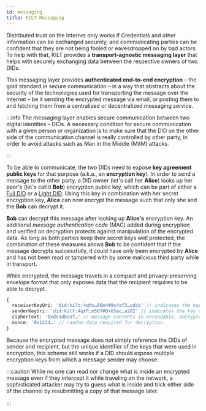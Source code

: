 ```yaml
---
id: messaging
title: KILT Messaging
---
```


Distributed trust on the Internet only works if Credentials and other information can be exchanged securely, and communicating parties can be confident that they are not being fooled or eavesdropped on by bad actors.
To help with that, KILT provides a **transport-agnostic messaging layer** that helps with securely exchanging data between the respective owners of two DIDs.

This messaging layer provides **authenticated end-to-end encryption** – the gold standard in secure communication – in a way that abstracts about the security of the technologies used for transporting the message over the Internet – be it sending the encrypted message via email, or posting them to and fetching them from a centralized or decentralized messaging service.

:::info
The messaging layer enables secure communication between two digital identities – DIDs.
A necessary condition for secure communication with a given person or organization is to make sure that the DID on the other side of the communication channel is really controlled by other party, in order to avoid attacks such as Man in the Middle (MitM) attacks.

<!--TODO: point to a resource on how to solve that bootstrapping problem; could include well-known DID publishing, credentials by a third party that's already trusted, and potentially web3names-->

:::

To be able to communicate, the two DIDs need to expose **key agreement public keys** for that purpose (a.k.a., an **encryption key**).
In order to send a message to the other party, a DID owner (let's call her **Alice**) looks up her peer's (let's call it **Bob**) encryption public key, which can be part of either a [Full DID](./02_did.md#full-dids) or a [Light DID](./02_did.md#light-dids).
Using this key in combination with her secret encryption key, **Alice** can now encrypt the message such that only she and the **Bob** can decrypt it.

**Bob** can decrypt this message after looking up **Alice's** encryption key.
An additional _message authentication code_ (MAC) added during encryption and verified on decryption protects against manipulation of the encrypted data.
As long as both parties keep their secret keys well protected, the combination of these measures allows **Bob** to be confident that if the message decrypts successfully, it could have only been encrypted by **Alice** and has not been read or tampered with by some malicious third party while in transport.

While encrypted, the message travels in a compact and privacy-preserving envelope format that only exposes data that the recipient requires to be able to decrypt.

<!-- TODO: Replace with dynamically-generated JSON -->
```ts
{
  receiverKeyUri: 'did:kilt:4qMx…66m4#0x4af3…cdcb' // indicates the key to be used when decrypting
  senderKeyUri: 'did:kilt:4qtP…m507#0x65ac…a282' // indicates the key used to encrypt
  ciphertext: '0xdeadbeef…' // message contents in unreadable, encrypted form
  nonce: '0x1234…' // random data required for decryption
}
```

Because the encrypted message does not simply reference the DIDs of sender and recipient, but the unique identifier of the keys that were used in encryption, this scheme still works if a DID should expose multiple encryption keys from which a message sender may choose.

:::caution
While no one can read nor change what is inside an encrypted message even if they intercept it while traveling on the network, a sophisticated attacker may try to guess what is inside and trick either side of the channel by resubmitting a copy of that message later.
<!-- For a detailed developer-oriented guide about how to protect from *replay attacks*, please refer to our [Replay Protection Cookbook section](../develop/01_sdk/02_cookbook/05_messaging/01_replay_protection.md). -->
:::
